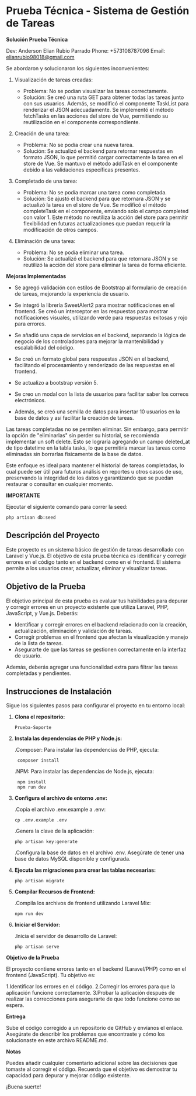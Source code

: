 # Prueba Técnica - Sistema de Gestión de Tareas

**Solución Prueba Técnica**

Dev: Anderson Elian Rubio Parrado
Phone: +573108787096
Email: elianrubio98018@gmail.com

Se abordaron y solucionaron los siguientes inconvenientes:

1. Visualización de tareas creadas:
    - Problema: No se podían visualizar las tareas correctamente.
    - Solución: Se creó una ruta GET para obtener todas las tareas junto con sus usuarios. Además, se modificó el componente TaskList para renderizar el JSON adecuadamente. Se implementó el método fetchTasks en las acciones del store de Vue, permitiendo su reutilización en el componente correspondiente.

2. Creación de una tarea:
    - Problema: No se podía crear una nueva tarea.
    - Solución: Se actualizó el backend para retornar respuestas en formato JSON, lo que permitió cargar correctamente la tarea en el store de Vue. Se mantuvo el método addTask en el componente debido a las validaciones específicas presentes.

3. Completado de una tarea:
    - Problema: No se podía marcar una tarea como completada.
    - Solución: Se ajustó el backend para que retornara JSON y se actualizó la tarea en el store de Vue. Se modificó el método completeTask en el componente, enviando solo el campo completed con valor 1. Este método no reutiliza la acción del store para permitir flexibilidad en futuras actualizaciones que puedan requerir la modificación de otros campos.

3. Eliminación de una tarea:
    - Problema: No se podía eliminar una tarea.
    - Solución: Se actualizó el backend para que retornara JSON y se reutilizó la acción del store para eliminar la tarea de forma eficiente.

**Mejoras Implementadas**

- Se agregó validación con estilos de Bootstrap al formulario de creación de tareas, mejorando la experiencia de usuario.
- Se integró la librería SweetAlert2 para mostrar notificaciones en el frontend. Se creó un interceptor en las respuestas para mostrar notificaciones visuales, utilizando verde para respuestas exitosas y rojo para errores.
- Se añadió una capa de servicios en el backend, separando la lógica de negocio de los controladores para mejorar la mantenibilidad y escalabilidad del código.
- Se creó un formato global para respuestas JSON en el backend, facilitando el procesamiento y renderizado de las respuestas en el frontend.
- Se actualizo a bootstrap versión 5.
- Se creo un modal con la lista de usuarios para facilitar saber los correos electrónicos.


- Además, se creó una semilla de datos para insertar 10 usuarios en la base de datos y así facilitar la creación de tareas.

Las tareas completadas no se permiten eliminar. Sin embargo, para permitir la opción de "eliminarlas" sin perder su historial, se recomienda implementar un soft delete. Esto se lograría agregando un campo deleted_at de tipo datetime en la tabla tasks, lo que permitiría marcar las tareas como eliminadas sin borrarlas físicamente de la base de datos.

Este enfoque es ideal para mantener el historial de tareas completadas, lo cual puede ser útil para futuros análisis en reportes u otros casos de uso, preservando la integridad de los datos y garantizando que se puedan restaurar o consultar en cualquier momento.

**IMPORTANTE**

Ejecutar el siguiente comando para correr la seed:

` php artisan db:seed `


## Descripción del Proyecto

Este proyecto es un sistema básico de gestión de tareas desarrollado con Laravel y Vue.js. El objetivo de esta prueba técnica es identificar y corregir errores en el código tanto en el backend como en el frontend. El sistema permite a los usuarios crear, actualizar, eliminar y visualizar tareas.

## Objetivo de la Prueba

El objetivo principal de esta prueba es evaluar tus habilidades para depurar y corregir errores en un proyecto existente que utiliza Laravel, PHP, JavaScript, y Vue.js. Deberás:

- Identificar y corregir errores en el backend relacionado con la creación, actualización, eliminación y validación de tareas.
- Corregir problemas en el frontend que afectan la visualización y manejo de la lista de tareas.
- Asegurarte de que las tareas se gestionen correctamente en la interfaz de usuario.

Además, deberás agregar una funcionalidad extra para filtrar las tareas completadas y pendientes.

## Instrucciones de Instalación

Sigue los siguientes pasos para configurar el proyecto en tu entorno local:


1. **Clona el repositorio:**

       Prueba-Soporte
   
2. **Instala las dependencias de PHP y Node.js:**

   .Composer: Para instalar las dependencias de PHP, ejecuta:
   
        composer install

   .NPM: Para instalar las dependencias de Node.js, ejecuta:

        npm install
        npm run dev

3. **Configura el archivo de entorno .env:**

   .Copia el archivo .env.example a .env:

       cp .env.example .env
   
   .Genera la clave de la aplicación:

       php artisan key:generate
   
   .Configura la base de datos en el archivo .env. Asegúrate de tener una base de datos MySQL disponible y configurada.
   
4. **Ejecuta las migraciones para crear las tablas necesarias:**

       php artisan migrate

5. **Compilar Recursos de Frontend:**

   .Compila los archivos de frontend utilizando Laravel Mix:

       npm run dev

6. **Iniciar el Servidor:**

   .Inicia el servidor de desarrollo de Laravel:

       php artisan serve

       
**Objetivo de la Prueba**

El proyecto contiene errores tanto en el backend (Laravel/PHP) como en el frontend (JavaScript). Tu objetivo es:

 1.Identificar los errores en el código.
 2.Corregir los errores para que la aplicación funcione correctamente.
 3.Probar la aplicación después de realizar las correcciones para asegurarte de que todo funcione como se espera.
 
**Entrega**

Sube el código corregido a un repositorio de GitHub y envíanos el enlace. Asegúrate de describir los problemas que encontraste y cómo los solucionaste en este archivo README.md.

**Notas**

Puedes añadir cualquier comentario adicional sobre las decisiones que tomaste al corregir el código.
Recuerda que el objetivo es demostrar tu capacidad para depurar y mejorar código existente.

¡Buena suerte!
